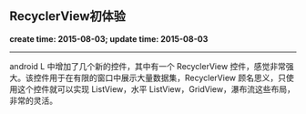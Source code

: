 RecyclerView初体验
------
**create time: 2015-08-03; update time: 2015-08-03**

---------------------------------------------------------------


android L 中增加了几个新的控件，其中有一个 RecyclerView 控件，感觉非常强大。该控件用于在有限的窗口中展示大量数据集，RecyclerView  顾名思义，只使用这个控件就可以实现 ListView，水平 ListView，GridView，瀑布流这些布局，非常的灵活。